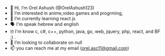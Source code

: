 - 👋 Hi, I’m Orel Ashush (@OrelAshush123)
- 👀 I’m interested in anime,video games and progrming,
- 🌱 I’m currently learning react js 
- 🗣️ I'm speak hebrew and english
- 🤓 I'm know c, c#, c++, python, java, go, web, jquery, php, react, and BF ;) .
- 💞️ I’m looking to collaborate on null
- 📫 you can reach me at my email (orel.asc11@gmail.com)

<!---
OrelAshush123/OrelAshush123 is a ✨ special ✨ repository because its `README.md` (this file) appears on your GitHub profile.
You can click the Preview link to take a look at your changes.
--->
